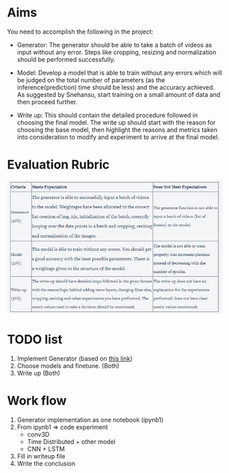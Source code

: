 # Aims
You need to accomplish the following in the project:

* Generator:  The generator should be able to take a batch of videos as input without any error. Steps like cropping, resizing and normalization should be performed successfully.

* Model: Develop a model that is able to train without any errors which will be judged on the total number of parameters (as the inference(prediction) time should be less) and the accuracy achieved. As suggested by Snehansu, start training on a small amount of data and then proceed further.

* Write up: This should contain the detailed procedure followed in choosing the final model. The write up should start with the reason for choosing the base model, then highlight the reasons and metrics taken into consideration to modify and experiment to arrive at the final model. 
# Evaluation Rubric
![Build Status](<imgs/Evaluation Rubric.PNG>)

# TODO list
1. Implement Generator (based on [this link](https://github.com/chaitanya-vanapamala/gesture_recognition_iiitb_upgrad/blob/main/Gesture%20Recognition.ipynb)) 
2. Choose models and finetune. (Both)
3. Write up (Both)

# Work flow
1. Generator implementation as one notebook (ipynb1)
2. From ipynb1 => code experiment 
    * conv3D
    * Time Distributed + other model
    * CNN + LSTM
3. Fill in writeup file
4. Write the conclusion